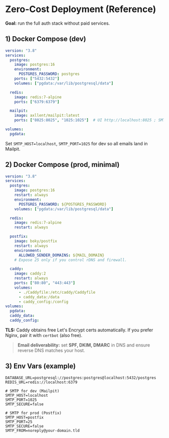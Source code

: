 # Zero-Cost Deployment (Reference)

**Goal:** run the full auth stack without paid services.

## 1) Docker Compose (dev)
```yaml
version: "3.8"
services:
  postgres:
    image: postgres:16
    environment:
      POSTGRES_PASSWORD: postgres
    ports: ["5432:5432"]
    volumes: ["pgdata:/var/lib/postgresql/data"]

  redis:
    image: redis:7-alpine
    ports: ["6379:6379"]

  mailpit:
    image: axllent/mailpit:latest
    ports: ["8025:8025", "1025:1025"]  # UI http://localhost:8025 ; SMTP localhost:1025

volumes:
  pgdata:
```

Set `SMTP_HOST=localhost`, `SMTP_PORT=1025` for dev so all emails land in Mailpit.

## 2) Docker Compose (prod, minimal)
```yaml
version: "3.8"
services:
  postgres:
    image: postgres:16
    restart: always
    environment:
      POSTGRES_PASSWORD: ${POSTGRES_PASSWORD}
    volumes: ["pgdata:/var/lib/postgresql/data"]

  redis:
    image: redis:7-alpine
    restart: always

  postfix:
    image: boky/postfix
    restart: always
    environment:
      ALLOWED_SENDER_DOMAINS: ${MAIL_DOMAIN}
    # Expose 25 only if you control rDNS and firewall.

  caddy:
    image: caddy:2
    restart: always
    ports: ["80:80", "443:443"]
    volumes:
      - ./Caddyfile:/etc/caddy/Caddyfile
      - caddy_data:/data
      - caddy_config:/config
volumes:
  pgdata:
  caddy_data:
  caddy_config:
```

**TLS:** Caddy obtains free Let's Encrypt certs automatically. If you prefer Nginx, pair it with `certbot` (also free).

> **Email deliverability:** set **SPF, DKIM, DMARC** in DNS and ensure reverse DNS matches your host.

## 3) Env Vars (example)
```
DATABASE_URL=postgresql://postgres:postgres@localhost:5432/postgres
REDIS_URL=redis://localhost:6379

# SMTP for dev (Mailpit)
SMTP_HOST=localhost
SMTP_PORT=1025
SMTP_SECURE=false

# SMTP for prod (Postfix)
SMTP_HOST=postfix
SMTP_PORT=25
SMTP_SECURE=false
SMTP_FROM=noreply@your-domain.tld
```
